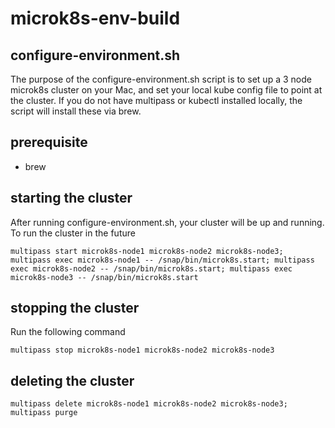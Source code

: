 # microk8s-env-build

## configure-environment.sh
The purpose of the configure-environment.sh script is to set up a 3 node microk8s cluster on your Mac, and set your local kube config file to point at the cluster. If you do not have multipass or kubectl installed locally, the script will install these via brew.

## prerequisite
- brew

## starting the cluster
After running configure-environment.sh, your cluster will be up and running. To run the cluster in the future

```
multipass start microk8s-node1 microk8s-node2 microk8s-node3; multipass exec microk8s-node1 -- /snap/bin/microk8s.start; multipass exec microk8s-node2 -- /snap/bin/microk8s.start; multipass exec microk8s-node3 -- /snap/bin/microk8s.start
```

## stopping the cluster
Run the following command

```
multipass stop microk8s-node1 microk8s-node2 microk8s-node3
```

## deleting the cluster

```
multipass delete microk8s-node1 microk8s-node2 microk8s-node3; multipass purge
```
